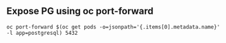
## Expose PG using oc port-forward

```
oc port-forward $(oc get pods -o=jsonpath='{.items[0].metadata.name}' -l app=postgresql) 5432
```
